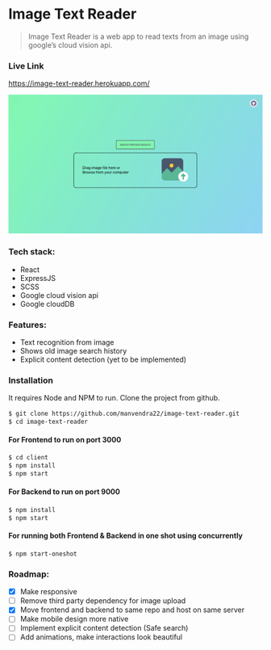# Image Text Reader

> Image Text Reader is a web app to read texts from an image using google’s cloud vision api.

### Live Link

https://image-text-reader.herokuapp.com/

![Screenshot](image_text_reader.png)

### Tech stack:

- React
- ExpressJS
- SCSS
- Google cloud vision api
- Google cloudDB

### Features:

- Text recognition from image
- Shows old image search history
- Explicit content detection (yet to be implemented)

### Installation

It requires Node and NPM to run.
Clone the project from github.

    $ git clone https://github.com/manvendra22/image-text-reader.git
    $ cd image-text-reader

#### For Frontend to run on port 3000

    $ cd client
    $ npm install
    $ npm start

#### For Backend to run on port 9000

    $ npm install
    $ npm start

#### For running both Frontend & Backend in one shot using concurrently

    $ npm start-oneshot

### Roadmap:

 - [x] Make responsive
 - [ ] Remove third party dependency for image upload
 - [x] Move frontend and backend to same repo and host on same server
 - [ ] Make mobile design more native
 - [ ] Implement explicit content detection (Safe search)
 - [ ] Add animations, make interactions look beautiful
